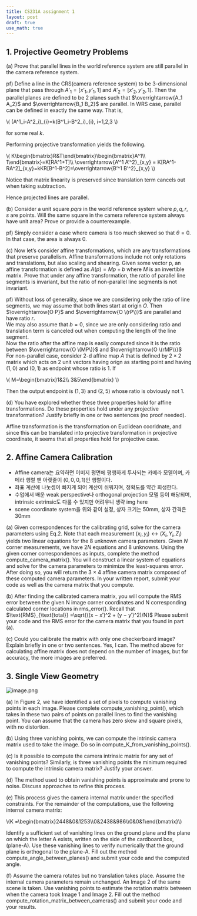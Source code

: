 ```yaml
---
title: CS231A assignment 1
layout: post
draft: true
use_math: true
---
```


## 1. Projective Geometry Problems

(a) Prove that parallel lines in the world reference system are still parallel in the camera reference system.

pf) Define a line in the CRS(camera reference system) to be 3-dimensional plane that pass through $A’_1=[x’_1, y’_1, 1]$ and $A’_2=[x’_2, y’_2, 1]$. Then the parallel planes are defined to be 2 planes such that $\overrightarrow{A_1 A_2}$ and $\overrightarrow{B_1 B_2}$ are parallel. In WRS case, parallel can be defined in exactly the same way. That is,

\\(
(A^1_i-A^2_i)\_{i}=k(B^1_i-B^2_i)\_{i}, i=1,2,3
\\)

for some real $k$.

Performing projective transformation yields the following.

\\(
K\begin{bmatrix}R&T\end{bmatrix}\begin{bmatrix}A^1\\\ 1\end{bmatrix}=K\[RA^1+T\]\\\ \overrightarrow{A’^1 A’^2}\_{x,y} = K\[RA^1-RA^2\]\_{x,y}=kKR\[B^1-B^2\]=\overrightarrow{B’^1 B’^2}\_{x,y}
\\)

Notice that matrix linearity is preserved since translation term cancels out when taking subtraction.

Hence projected lines are parallel.

(b) Consider a unit square $pqrs$ in the world reference system where $p, q, r, s$ are points. Will the same square in the camera reference system always have unit area? Prove or provide a counterexample.

pf) Simply consider a case where camera is too much skewed so that $\theta=0$. In that case, the area is always 0.  

(c) Now let’s consider affine transformations, which are any transformations that preserve parallelism. Affine transformations include not only rotations and translations, but also scaling and shearing. Given some vector p, an affine transformation is defined as $A(p) = Mp + b$ where $M$ is an invertible matrix. Prove that under any affine transformation, the ratio of parallel line segments is invariant, but the ratio of non-parallel line segments is not invariant.

pf) Without loss of generality, since we are considering only the ratio of line segments, we may assume that both lines start at origin $O$. Then $\overrightarrow{O P}$ and $\overrightarrow{O \(rP\)}$ are parallel and have ratio $r$.  
We may also assume that $b=0$, since we are only considering ratio and translation term is canceled out when computing the length of the line segment.  
Now the ratio after the affine map is easily computed since it is the ratio between $\overrightarrow{O \(MP\)}$ and $\overrightarrow{O \(rMP\)}$  
For non-parallel case, consider 2-d affine map $A$ that is defined by $2\times 2$ matrix which acts on 2 unit vectors having orign as starting point and having $(1,0)$ and $(0,1)$ as endpoint whose ratio is 1. If

\\(
M=\begin{bmatrix}1&2\\\ 3&5\end{bmatrix}
\\)

Then the output endpoint is $(1,3)$ and $(2,5)$ whose ratio is obviously not 1.

(d) You have explored whether these three properties hold for affine transformations. Do these properties hold under any projective transformation? Justify briefly in one or two sentences (no proof needed).

Affine transformation is the transformation on Euclidean cooridnate, and since this can be translated into projective transformation in projective coordinate, it seems that all properties hold for projective case. 



## 2. Affine Camera Calibration
- Affine camera는 요약하면 이미지 평면에 평행하게 투사되는 카메라 모델이며, 카메라 행렬 맨 아랫줄이 $(0,0,0,1)$인 행렬이다.
- 좌표 계산에 나눗셈이 빠지게 되어 계산이 쉬워지며, 정확도를 약간 희생한다.
- 수업에서 배운 weak perspective나 orthogonal projection 모델 등이 해당되며, intrinsic extrinsic도 다룰 수 있지만 어려우니 생략
img here
- scene coordinate system을 위와 같이 설정, 상자 크기는 50mm, 상자 간격은 30mm


(a) Given correspondences for the calibrating grid, solve for the camera parameters using Eq.2. Note that each measurement $(x_i, y_i) ↔ (X_i, Y_i, Z_i)$ yields two linear equations for the 8 unknown camera parameters. Given $N$ corner measurements, we have $2N$ equations and 8 unknowns. Using the given corner correspondences as inputs, complete the method $\textrm{compute\_camera\_matrix()}$. You will construct a linear system of equations and solve for the camera parameters to minimize the least-squares error. After doing so, you will return the 3 × 4 affine camera matrix composed of these computed camera parameters. In your written report, submit your code as well as the camera matrix that you compute.


(b) After finding the calibrated camera matrix, you will compute the RMS error between the given N image corner coordinates and N corresponding calculated corner locations in $\textrm{rms_error()}$. Recall that $\text{RMS}_{\text{total}} =\sqrt{((x − x′)^2 + (y − y′)^2)/N}$ Please submit your code and the RMS error for the camera matrix that you found in part (a).


(c) Could you calibrate the matrix with only one checkerboard image? Explain briefly in one or two sentences.
Yes, I can. The method above for calculating affine matrix does not depend on the number of images, but for accuracy, the more images are preferred.



## 3. Single View Geometry

![image.png](https://prod-files-secure.s3.us-west-2.amazonaws.com/ac84168d-557f-4919-b37f-2632c6456077/592769af-9c8e-4696-8991-72ea39c4c4f5/image.png)

(a) In Figure 2, we have identified a set of pixels to compute vanishing points in each image.
Please complete $\textrm{compute_vanishing_point()}$, which takes in these two pairs of points on
parallel lines to find the vanishing point. You can assume that the camera has zero skew and
square pixels, with no distortion. 

(b) Using three vanishing points, we can compute the intrinsic camera matrix used to take the
image. Do so in $\textrm{compute_K_from_vanishing_points()}$. 

(c) Is it possible to compute the camera intrinsic matrix for any set of vanishing points? Similarly, is three vanishing points the minimum required to compute the intrinsic camera matrix? Justify your answer. 

(d) The method used to obtain vanishing points is approximate and prone to noise. Discuss approaches to refine this process. 

(e) This process gives the camera internal matrix under the specified constraints. For the remainder of the computations, use the following internal camera matrix:

\\(K =\begin{bmatrix}2448&0&1253\\\0&2438&986\\\0&0&1\end{bmatrix}\\)

Identify a sufficient set of vanishing lines on the ground plane and the plane on which the letter A exists, written on the side of the cardboard box, (plane-A). Use these vanishing lines to verify numerically that the ground plane is orthogonal to the plane-A. Fill out the method $\textrm{compute_angle_between_planes()}$ and submit your code and the computed angle.

(f) Assume the camera rotates but no translation takes place. Assume the internal camera parameters remain unchanged. An Image 2 of the same scene is taken. Use vanishing points to estimate the rotation matrix between when the camera took Image 1 and Image 2. Fill out the method $\textrm{compute_rotation_matrix_between_cameras()}$ and submit your code and your results.
